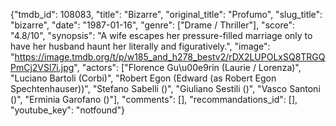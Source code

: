 {"tmdb_id": 108083, "title": "Bizarre", "original_title": "Profumo", "slug_title": "bizarre", "date": "1987-01-16", "genre": ["Drame / Thriller"], "score": "4.8/10", "synopsis": "A wife escapes her pressure-filled marriage only to have her husband haunt her literally and figuratively.", "image": "https://image.tmdb.org/t/p/w185_and_h278_bestv2/rDX2LUPOLxSQ8TRGQPmCj2VSl7i.jpg", "actors": ["Florence Gu\u00e9rin (Laurie / Lorenza)", "Luciano Bartoli (Corbi)", "Robert Egon (Edward (as Robert Egon Spechtenhauser))", "Stefano Sabelli ()", "Giuliano Sestili ()", "Vasco Santoni ()", "Erminia Garofano ()"], "comments": [], "recommandations_id": [], "youtube_key": "notfound"}